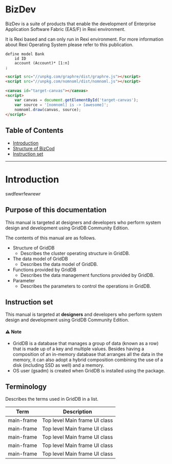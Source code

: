 # BizDev

BizDev is a suite of products that enable the development of Enterprise Application Software Fabric (EAS/F) in Rexi environment.

It is Rexi based and can only run in Rexi environment. For more information about Rexi Operating System please refer to this publication.


```
define model Bank
    id ID
    account (Account)* [1:n]
;
```

```html
<script src="//unpkg.com/graphre/dist/graphre.js"></script>
<script src="//unpkg.com/nomnoml/dist/nomnoml.js"></script>

<canvas id="target-canvas"></canvas>
<script>
    var canvas = document.getElementById('target-canvas');
    var source = '[nomnoml] is -> [awesome]';
    nomnoml.draw(canvas, source);
</script>
```

## Table of Contents
* [Introduction](#introduction)
* [Structure of BizCod](#structure-of-griddb)
* [Instruction set](#instruction-set)




---							  
# Introduction									 

swdfewrfewrewr

## Purpose of this documentation

This manual is targeted at designers and developers who perform system design and development using GridDB Community Edition.

The contents of this manual are as follows.

  - Structure of GridDB
      - Describes the cluster operating structure in GridDB.
  - The data model of GridDB
      - Describes the data model of GridDB.
  - Functions provided by GridDB
      - Describes the data management functions provided by GridDB.
  - Parameter
      - Describes the parameters to control the operations in GridDB.

## Instruction set

This manual is targeted at <b>designers</b> and developers who perform system design and development using GridDB Community Edition.


#### :warning: Note
- GridDB is a database that manages a group of data (known as a row) that is made up of a key and multiple values. Besides having a composition of an in-memory database that arranges all the data in the memory, it can also adopt a hybrid composition combining the use of a disk (including SSD as well) and a memory. 
- OS user (gsadm) is created when GridDB is installed using the package.


## Terminology

Describes the terms used in GridDB in a list.


| Term                           | Description   |
|--------------------------------|------------------------------------------------------------------------|
| main-frame                     | Top level Main frame UI class                                          | 
| main-frame                     | Top level Main frame UI class                                          | 
| main-frame                     | Top level Main frame UI class                                          | 
| main-frame                     | Top level Main frame UI class                                          | 
| main-frame                     | Top level Main frame UI class                                          | 
